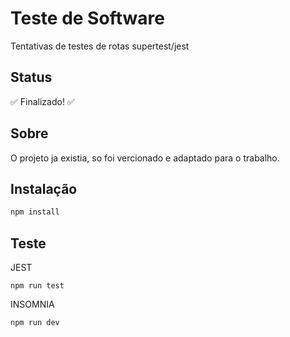 # Teste de Software
Tentativas de testes de rotas supertest/jest
## Status 
:white_check_mark: Finalizado! :white_check_mark:
## Sobre
O projeto ja existia, so foi vercionado e adaptado para o trabalho.
## Instalação
```bash
npm install
```
## Teste
JEST
```
npm run test
```
INSOMNIA
```
npm run dev
```